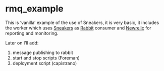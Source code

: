 rmq_example
===========
This is ‘vanilla’ example of the use of Sneakers, 
it is very basic, it includes the worker which uses [Sneakers](https://github.com/jondot/sneakers) as [Rabbit](http://www.rabbitmq.com/) consumer and [Newrelic](http://newrelic.com/) for reporting and monitoring.

Later on I’ll add:

1. message publishing to rabbit
2. start and stop scripts (Foreman)
3. deployment script (capistrano)
